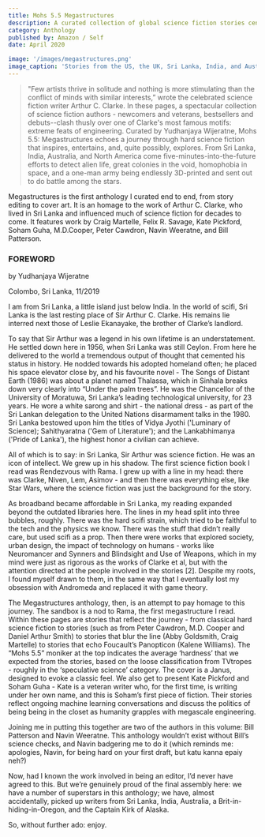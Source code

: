 ```yaml
---
title: Mohs 5.5 Megastructures
description: A curated collection of global science fiction stories centered around megastructures and massive feats of engineering.
category: Anthology
published by: Amazon / Self
date: April 2020

image: '/images/megastructures.png'
image_caption: 'Stories from the US, the UK, Sri Lanka, India, and Australia.'
---
```


>"Few artists thrive in solitude and nothing is more stimulating than the conflict of minds with similar interests,” wrote the celebrated science fiction writer Arthur C. Clarke. In these pages, a spectacular collection of science fiction authors - newcomers and veterans, bestsellers and debuts--clash thusly over one of Clarke's most famous motifs: extreme feats of engineering. Curated by Yudhanjaya Wijeratne, Mohs 5.5: Megastructures echoes a journey through hard science fiction that inspires, entertains, and, quite possibly, explores. From Sri Lanka, India, Australia, and North America come five-minutes-into-the-future efforts to detect alien life, great colonies in the void, homophobia in space, and a one-man army being endlessly 3D-printed and sent out to do battle among the stars.


Megastructures is the first anthology I curated end to end, from story editing to cover art. It is an homage to the work of Arthur C. Clarke, who lived in Sri Lanka and influenced much of science fiction for decades to come. It features work by Craig Martelle, Felix R. Savage, Kate Pickford, Soham Guha, M.D.Cooper, Peter Cawdron, Navin Weeratne, and Bill Patterson.

### FOREWORD

by Yudhanjaya Wijeratne

Colombo, Sri Lanka, 11/2019
 

I am from Sri Lanka, a little island just below India. In the world of scifi, Sri Lanka is the last resting place of Sir Arthur C. Clarke. His remains lie interred next those of Leslie Ekanayake, the brother of Clarke’s landlord.

To say that Sir Arthur was a legend in his own lifetime is an understatement. He settled down here in 1956, when Sri Lanka was still Ceylon. From here he delivered to the world a tremendous output of thought that cemented his status in history. He nodded towards his adopted homeland often; he placed his space elevator close by, and his favourite novel - The Songs of Distant Earth (1986) was about a planet named Thalassa, which in Sinhala breaks down very clearly into “Under the palm trees”. He was the Chancellor of the University of Moratuwa, Sri Lanka’s leading technological university, for 23 years. He wore a white sarong and shirt - the national dress - as part of the Sri Lankan delegation to the United Nations disarmament talks in the 1980. Sri Lanka bestowed upon him the titles of Vidya Jyothi ('Luminary of Science); Sahithyaratna ('Gem of Literature'); and the Lankabhimanya ('Pride of Lanka'), the highest honor a civilian can achieve.

All of which is to say: in Sri Lanka, Sir Arthur was science fiction. He was an icon of intellect. We grew up in his shadow. The first science fiction book I read was Rendezvous with Rama. I grew up with a line in my head: there was Clarke, Niven, Lem, Asimov - and then there was everything else, like Star Wars, where the science fiction was just the background for the story.

As broadband became affordable in Sri Lanka, my reading expanded beyond the outdated libraries here. The lines in my head split into three bubbles, roughly. There was the hard scifi strain, which tried to be faithful to the tech and the physics we know. There was the stuff that didn’t really care, but used scifi as a prop. Then there were works that explored society, urban design, the impact of technology on humans - works like Neuromancer and Synners and Blindsight and Use of Weapons, which in my mind were just as rigorous as the works of Clarke et al, but with the attention directed at the people involved in the stories [2]. Despite my roots, I found myself drawn to them, in the same way that I eventually lost my obsession with Andromeda and replaced it with game theory.

The Megastructures anthology, then, is an attempt to pay homage to this journey. The sandbox is a nod to Rama, the first megastructure I read. Within these pages are stories that reflect the journey - from classical hard science fiction to stories (such as from Peter Cawdron, M.D. Cooper and Daniel Arthur Smith) to stories that blur the line (Abby Goldsmith, Craig Martelle) to stories that echo Foucault’s Panopticon (Kalene Williams). The “Mohs 5.5” moniker at the top indicates the average ‘hardness’ that we expected from the stories, based on the loose classification from TVtropes - roughly in the ‘speculative science’ category. The cover is a Janus, designed to evoke a classic feel.  We also get to present Kate Pickford and Soham Guha - Kate is a veteran writer who, for the first time, is writing under her own name, and this is Soham’s first piece of fiction. Their stories reflect ongoing machine learning conversations and discuss the politics of being being in the closet as humanity grapples with megascale engineering.

Joining me in putting this together are two of the authors in this volume: Bill Patterson and Navin Weeratne. This anthology wouldn’t exist without Bill’s science checks, and Navin badgering me to do it (which reminds me: apologies, Navin, for being hard on your first draft, but katu kanna epaiy neh?)

Now, had I known the work involved in being an editor, I’d never have agreed to this. But we’re genuinely proud of the final assembly here: we have a number of superstars in this anthology; we have, almost accidentally, picked up writers from Sri Lanka, India, Australia, a Brit-in-hiding-in-Oregon, and the Captain Kirk of Alaska. 

So, without further ado: enjoy.
